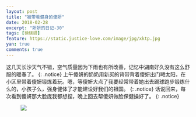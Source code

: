 ```yaml
---
layout: post
title: "被带着健身的傻妍"
date: 2018-02-28
excerpt: "妍妍的日记-30"
tags: [徐晓妍]
feature: https://static.justice-love.com/image/jpg/xktp.jpg
yan: true
comments: true
---
```

这几天长沙天气不错，空气质量因为下雨也有所改善，记忆中湖南好久没有这么舒服的暖春了。
{: .notice}
上午傻妍的奶奶用新买的背带背着傻妍出门嗮太阳，在小区里带着傻妍锻炼着玩。嗯，等傻妍大点了我要经常带着她出去踢球跑步锻炼什么的，小孩子么，强身健体了才能建设好我们的祖国。
{: .notice}
话说回来，每次看到傻妍那大脸庞我都想捏，晚上回去帮傻妍做脸保健操好了。
{: .notice}
<figure>
    <img src="{{ site.staticUrl }}/yanyan/image/yundongzhao.jpg?imageMogr2/auto-orient" />
</figure>

